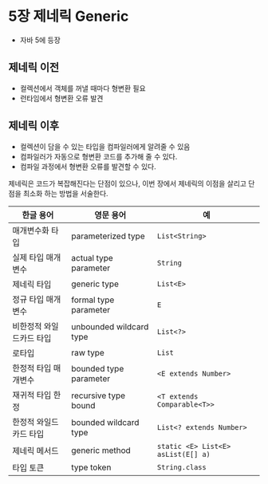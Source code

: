 # 5장 제네릭 Generic
- 자바 5에 등장

## 제네릭 이전
- 컬렉션에서 객체를 꺼낼 때마다 형변환 필요
- 런타임에서 형변환 오류 발견

## 제네릭 이후
- 컬렉션이 담을 수 있는 타입을 컴파일러에게 알려줄 수 있음
- 컴파일러가 자동으로 형변환 코드를 추가해 줄 수 있다.
- 컴파일 과정에서 형변환 오류를 발견할 수 있다.

제네릭은 코드가 복잡해진다는 단점이 있으나, 이번 장에서 제네릭의 이점을 살리고 단점을 최소화 하는 방법을 서술한다.


| 한글 용어 | 영문 용어 | 예 | 
|---|---|---|
|매개변수화 타입 | parameterized type | `List<String>` |
|실제 타입 매개변수 | actual type parameter | `String` |
|제네릭 타입 | generic type | `List<E>` |
|정규 타입 매개변수 | formal type parameter | `E` |
|비한정적 와일드카드 타입 | unbounded wildcard type | `List<?>` |
|로타입 | raw type | `List` |
|한정적 타입 매개변수 | bounded type parameter | `<E extends Number>` |
|재귀적 타입 한정 | recursive type bound | `<T extends Comparable<T>>` |
|한정적 와일드 카드 타입 | bounded wildcard type | `List<? extends Number>` |
|제네릭 메서드 | generic method | `static <E> List<E> asList(E[] a)` |
|타입 토큰 | type token | `String.class` |
